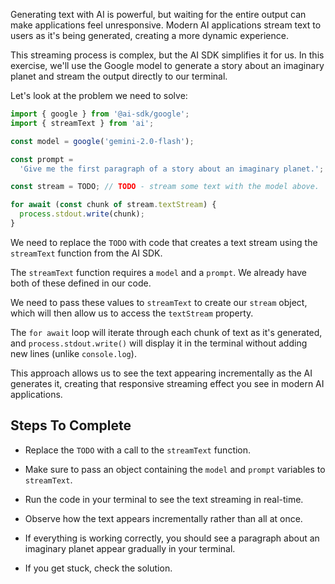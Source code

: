 Generating text with AI is powerful, but waiting for the entire output can make applications feel unresponsive. Modern AI applications stream text to users as it's being generated, creating a more dynamic experience.

This streaming process is complex, but the AI SDK simplifies it for us. In this exercise, we'll use the Google model to generate a story about an imaginary planet and stream the output directly to our terminal.

Let's look at the problem we need to solve:

```ts
import { google } from '@ai-sdk/google';
import { streamText } from 'ai';

const model = google('gemini-2.0-flash');

const prompt =
  'Give me the first paragraph of a story about an imaginary planet.';

const stream = TODO; // TODO - stream some text with the model above.

for await (const chunk of stream.textStream) {
  process.stdout.write(chunk);
}
```

We need to replace the `TODO` with code that creates a text stream using the `streamText` function from the AI SDK.

The `streamText` function requires a `model` and a `prompt`. We already have both of these defined in our code.

We need to pass these values to `streamText` to create our `stream` object, which will then allow us to access the `textStream` property.

The `for await` loop will iterate through each chunk of text as it's generated, and `process.stdout.write()` will display it in the terminal without adding new lines (unlike `console.log`).

This approach allows us to see the text appearing incrementally as the AI generates it, creating that responsive streaming effect you see in modern AI applications.

## Steps To Complete

- Replace the `TODO` with a call to the `streamText` function.

- Make sure to pass an object containing the `model` and `prompt` variables to `streamText`.

- Run the code in your terminal to see the text streaming in real-time.

- Observe how the text appears incrementally rather than all at once.

- If everything is working correctly, you should see a paragraph about an imaginary planet appear gradually in your terminal.

- If you get stuck, check the solution.
